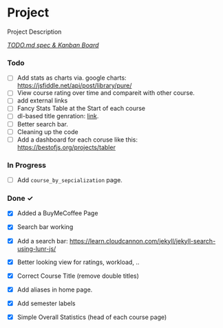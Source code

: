 # Project

Project Description

<em>[TODO.md spec & Kanban Board](https://bit.ly/3fCwKfM)</em>

### Todo


- [ ] Add stats as charts via. google charts: https://jsfiddle.net/api/post/library/pure/  
- [ ] View course rating over time and compareit with other course.  
- [ ] add external links  
- [ ] Fancy Stats Table at the Start of each course  
- [ ] dl-based title genration: [link](deep-learning-analytics/automatic-title-generation).  
- [ ] Better search bar.  
- [ ] Cleaning up the code  
- [ ] Add a dashboard for each coruse like this: https://bestofjs.org/projects/tabler  

### In Progress

- [ ] Add `course_by_sepcialization` page.


### Done ✓

- [x] Added a BuyMeCoffee Page
- [x] Search bar working  
- [x] Add a search bar: <https://learn.cloudcannon.com/jekyll/jekyll-search-using-lunr-js/>  
- [x] Better looking view for ratings, workload, ..  
- [x] Correct Course Title (remove double titles)  
- [x] Add aliases in home page.  
- [x] Add semester labels  
- [x] Simple Overall Statistics (head of each course page)  

